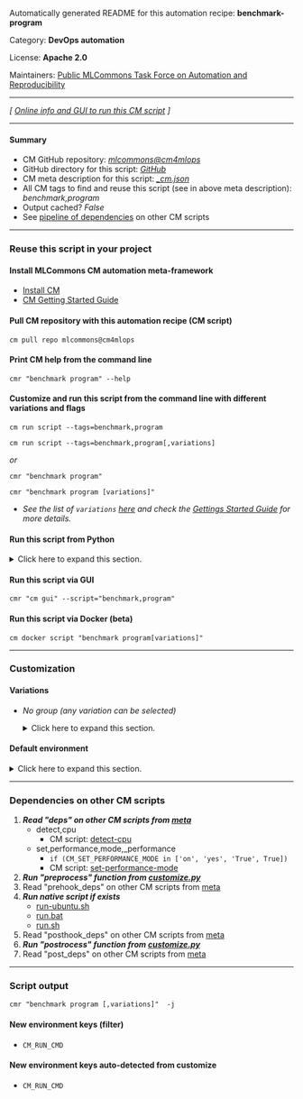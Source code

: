 Automatically generated README for this automation recipe: **benchmark-program**

Category: **DevOps automation**

License: **Apache 2.0**

Maintainers: [Public MLCommons Task Force on Automation and Reproducibility](https://github.com/mlcommons/ck/blob/master/docs/taskforce.md)

---
*[ [Online info and GUI to run this CM script](https://access.cknowledge.org/playground/?action=scripts&name=benchmark-program,19f369ef47084895) ]*

---
#### Summary

* CM GitHub repository: *[mlcommons@cm4mlops](https://github.com/mlcommons/cm4mlops/tree/dev)*
* GitHub directory for this script: *[GitHub](https://github.com/mlcommons/cm4mlops/tree/dev/script/benchmark-program)*
* CM meta description for this script: *[_cm.json](_cm.json)*
* All CM tags to find and reuse this script (see in above meta description): *benchmark,program*
* Output cached? *False*
* See [pipeline of dependencies](#dependencies-on-other-cm-scripts) on other CM scripts


---
### Reuse this script in your project

#### Install MLCommons CM automation meta-framework

* [Install CM](https://access.cknowledge.org/playground/?action=install)
* [CM Getting Started Guide](https://github.com/mlcommons/ck/blob/master/docs/getting-started.md)

#### Pull CM repository with this automation recipe (CM script)

```cm pull repo mlcommons@cm4mlops```

#### Print CM help from the command line

````cmr "benchmark program" --help````

#### Customize and run this script from the command line with different variations and flags

`cm run script --tags=benchmark,program`

`cm run script --tags=benchmark,program[,variations] `

*or*

`cmr "benchmark program"`

`cmr "benchmark program [variations]" `


* *See the list of `variations` [here](#variations) and check the [Gettings Started Guide](https://github.com/mlcommons/ck/blob/dev/docs/getting-started.md) for more details.*

#### Run this script from Python

<details>
<summary>Click here to expand this section.</summary>

```python

import cmind

r = cmind.access({'action':'run'
                  'automation':'script',
                  'tags':'benchmark,program'
                  'out':'con',
                  ...
                  (other input keys for this script)
                  ...
                 })

if r['return']>0:
    print (r['error'])

```

</details>


#### Run this script via GUI

```cmr "cm gui" --script="benchmark,program"```

#### Run this script via Docker (beta)

`cm docker script "benchmark program[variations]" `

___
### Customization


#### Variations

  * *No group (any variation can be selected)*
    <details>
    <summary>Click here to expand this section.</summary>

    * `_numactl`
      - Workflow:
    * `_numactl-interleave`
      - Workflow:
    * `_profile`
      - Workflow:
        1. ***Read "deps" on other CM scripts***
           * get,profiler
             - *Warning: no scripts found*

    </details>

#### Default environment

<details>
<summary>Click here to expand this section.</summary>

These keys can be updated via `--env.KEY=VALUE` or `env` dictionary in `@input.json` or using script flags.

* CM_ENABLE_NUMACTL: `0`
* CM_ENABLE_PROFILING: `0`

</details>

___
### Dependencies on other CM scripts


  1. ***Read "deps" on other CM scripts from [meta](https://github.com/mlcommons/cm4mlops/tree/dev/script/benchmark-program/_cm.json)***
     * detect,cpu
       - CM script: [detect-cpu](https://github.com/mlcommons/cm4mlops/tree/master/script/detect-cpu)
     * set,performance,mode,_performance
       * `if (CM_SET_PERFORMANCE_MODE in ['on', 'yes', 'True', True])`
       - CM script: [set-performance-mode](https://github.com/mlcommons/cm4mlops/tree/master/script/set-performance-mode)
  1. ***Run "preprocess" function from [customize.py](https://github.com/mlcommons/cm4mlops/tree/dev/script/benchmark-program/customize.py)***
  1. Read "prehook_deps" on other CM scripts from [meta](https://github.com/mlcommons/cm4mlops/tree/dev/script/benchmark-program/_cm.json)
  1. ***Run native script if exists***
     * [run-ubuntu.sh](https://github.com/mlcommons/cm4mlops/tree/dev/script/benchmark-program/run-ubuntu.sh)
     * [run.bat](https://github.com/mlcommons/cm4mlops/tree/dev/script/benchmark-program/run.bat)
     * [run.sh](https://github.com/mlcommons/cm4mlops/tree/dev/script/benchmark-program/run.sh)
  1. Read "posthook_deps" on other CM scripts from [meta](https://github.com/mlcommons/cm4mlops/tree/dev/script/benchmark-program/_cm.json)
  1. ***Run "postrocess" function from [customize.py](https://github.com/mlcommons/cm4mlops/tree/dev/script/benchmark-program/customize.py)***
  1. Read "post_deps" on other CM scripts from [meta](https://github.com/mlcommons/cm4mlops/tree/dev/script/benchmark-program/_cm.json)

___
### Script output
`cmr "benchmark program [,variations]"  -j`
#### New environment keys (filter)

* `CM_RUN_CMD`
#### New environment keys auto-detected from customize

* `CM_RUN_CMD`